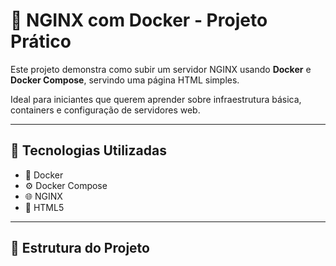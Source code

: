 # 🚀 NGINX com Docker - Projeto Prático

Este projeto demonstra como subir um servidor NGINX usando **Docker** e **Docker Compose**, servindo uma página HTML simples.

Ideal para iniciantes que querem aprender sobre infraestrutura básica, containers e configuração de servidores web.

---

## 🧱 Tecnologias Utilizadas

- 🐳 Docker
- ⚙️ Docker Compose
- 🌐 NGINX
- 📄 HTML5

---

## 📁 Estrutura do Projeto


